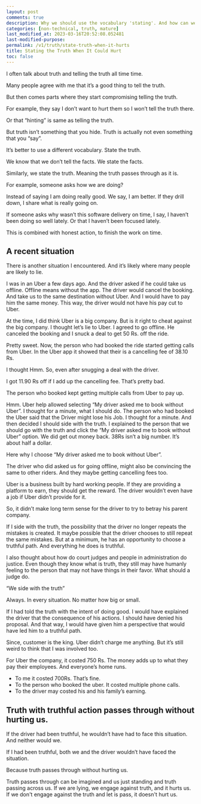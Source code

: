 ```yaml
---
layout: post
comments: true
description: Why we should use the vocabulary 'stating'. And how can we state the truth.
categories: [non-technical, truth, mature]
last_modified_at: 2023-03-16T20:52:08.052481
last-modified-purpose:
permalink: /v1/truth/state-truth-when-it-hurts
title: Stating the Truth When It Could Hurt
toc: false
---
```


I often talk about truth and telling the truth all time time.

Many people agree with me that it’s a good thing to tell the truth.

But then comes parts where they start compromising telling the truth.

For example, they say I don’t want to hurt them so I won’t tell the truth there.

Or that “hinting” is same as telling the truth.

But truth isn’t something that you hide. Truth is actually not even something that you “say”.

It’s better to use a different vocabulary. State the truth.

We know that we don’t tell the facts. We state the facts.

Similarly, we state the truth. Meaning the truth passes through as it is.

For example, someone asks how we are doing?

Instead of saying I am doing really good. We say, I am better. If they drill down, I share what is really going on.

If someone asks why wasn’t this software delivery on time, I say, I haven’t been doing so well lately. Or that I haven’t been focused lately.

This is combined with honest action, to finish the work on time.

## A recent situation

There is another situation I encountered. And it’s likely where many people are likely to lie.

I was in an Uber a few days ago. And the driver asked if he could take us offline. Offline means without the app. The driver would cancel the booking. And take us to the same destination without Uber. And I would have to pay him the same money. This way, the driver would not have his pay cut to Uber.

At the time, I did think Uber is a big company. But is it right to cheat against the big company. I thought let’s lie to Uber. I agreed to go offline. He canceled the booking and I snuck a deal to get 50 Rs. off the ride.

Pretty sweet. Now, the person who had booked the ride started getting calls from Uber. In the Uber app it showed that their is a cancelling fee of 38.10 Rs.

I thought Hmm. So, even after snugging a deal with the driver.

I got 11.90 Rs off if I add up the cancelling fee. That’s pretty bad.

The person who booked kept getting multiple calls from Uber to pay up.

Hmm. Uber help allowed selecting “My driver asked me to book without Uber”. I thought for a minute, what I should do. The person who had booked the Uber said that the Driver might lose his Job. I thought for a minute. And then decided I should side with the truth. I explained to the person that we should go with the truth and click the “My driver asked me to book without Uber” option. We did get out money back. 38Rs isn’t a big number. It’s about half a dollar.

Here why I choose “My driver asked me to book without Uber”.

The driver who did asked us for going offline, might also be convincing the same to other riders. And they maybe getting cancelling fees too.

Uber is a business built by hard working people. If they are providing a platform to earn, they should get the reward. The driver wouldn’t even have a job if Uber didn’t provide for it.

So, it didn’t make long term sense for the driver to try to betray his parent company.

If I side with the truth, the possibility that the driver no longer repeats the mistakes is created. It maybe possible that the driver chooses to still repeat the same mistakes. But at a minimum, he has an opportunity to choose a truthful path. And everything he does is truthful.

I also thought about how do court judges and people in administration do justice. Even though they know what is truth, they still may have humanly feeling to the person that may not have things in their favor. What should a judge do.

“We side with the truth”

Always. In every situation. No matter how big or small.

If I had told the truth with the intent of doing good. I would have explained the driver that the consequence of his actions. I should have denied his proposal. And that way, I would have given him a perspective that would have led him to a truthful path.

Since, customer is the king. Uber didn’t charge me anything. But it’s still weird to think that I was involved too.

For Uber the company, it costed 750 Rs. The money adds up to what they pay their employees. And everyone’s home runs.

- To me it costed 700Rs. That’s fine.
- To the person who booked the uber. It costed multiple phone calls.
- To the driver may costed his and his family’s earning.

## Truth with truthful action passes through without hurting us.

If the driver had been truthful, he wouldn’t have had to face this situation. And neither would we.

If I had been truthful, both we and the driver wouldn’t have faced the situation.

Because truth passes through without hurting us.

Truth passes through can be imagined and us just standing and truth passing across us. If we are lying, we engage against truth, and it hurts us. If we don't engage against the truth and let is pass, it doesn't hurt us.

